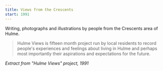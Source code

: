 ```yaml
---
title: Views from the Crescents
start: 1991
---
```


Writing, photographs and illustrations by people from the Crescents area of Hulme.

> Hulme Views is fifteen month project run by local residents to record people's experiences and feelings about living in Hulme and perhaps most importantly their aspirations and expectations for the future.

_Extract from "Hulme Views" project, 1991_
